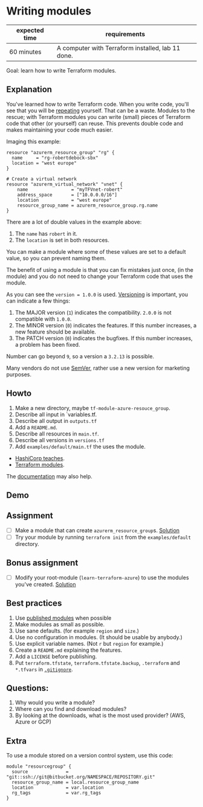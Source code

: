 # Writing modules

|expected time|requirements                                     |
|-------------|-------------------------------------------------|
|60 minutes   |A computer with Terraform installed, lab 11 done.|

Goal: learn how to write Terraform modules.

## Explanation

You've learned how to write Terraform code. When you write code, you'll see that you will be [repeating](https://en.wikipedia.org/wiki/Don%27t_repeat_yourself) yourself. That can be a waste.
Modules to the rescue; with Terraform modules you can write (small) pieces of Terraform code that other (or yourself) can reuse. This prevents double code and makes maintaining your code much easier.

Imaging this example:

```hcl
resource "azurerm_resource_group" "rg" {
  name     = "rg-robertdebock-sbx"
  location = "west europe"
}

# Create a virtual network
resource "azurerm_virtual_network" "vnet" {
    name                = "myTFVnet-robert"
    address_space       = ["10.0.0.0/16"]
    location            = "west europe"
    resource_group_name = azurerm_resource_group.rg.name
}
```

There are a lot of double values in the example above:

1. The `name` has `robert` in it.
2. The `location` is set in both resources.

You can make a module where some of these values are set to a default value, so you can prevent naming them.

The benefit of using a module is that you can fix mistakes just once, (in the module) and you do not need to change your Terraform code that uses the module.

As you can see the `version = 1.0.0` is used. [Versioning](https://semver.org/) is important, you can indicate a few things:

1. The MAJOR version (`1`) indicates the compatibility. `2.0.0` is not compatible with `1.0.0`.
2. The MINOR version (`0`) indicates the features. If this number increases, a new feature should be available.
3. The PATCH version (`0`) indicates the bugfixes. If this number increases, a problem has been fixed.

Number can go beyond `9`, so a version a `3.2.13` is possible.

Many vendors do not use [SemVer](https://semver.org/), rather use a new version for marketing purposes.

## Howto

1. Make a new directory, maybe `tf-module-azure-resouce_group`.
2. Describe all input in `variables.tf.
3. Describe all output in `outputs.tf`
4. Add a `README.md`.
5. Describe all resources in `main.tf`.
6. Describe all versions in `versions.tf`
7. Add `examples/default/main.tf` the uses the module.

- [HashiCorp teaches](https://learn.hashicorp.com/collections/terraform/modules).
- [Terraform modules](https://learn.hashicorp.com/tutorials/terraform/module-create?in=terraform/modules).

The [documentation](https://www.terraform.io/docs/modules/index.html) may also help.

## Demo

## Assignment

- [ ] Make a module that can create `azurerm_resource_group`s. [Solution](writing-modules-solution-1.md)
- [ ] Try your module by running `terraform init` from the `examples/default` directory.

## Bonus assignment

- [ ] Modify your root-module (`learn-terraform-azure`) to use the modules you've created. [Solution](writing-modules-solution-2.md)

## Best practices

1. Use [published modules](https://registry.terraform.io/browse/modules) when possible
2. Make modules as small as possible.
3. Use sane defaults. (for example `region` and `size`.)
4. Use no configuration in modules. (It should be usable by anybody.)
5. Use explicit variable names. (Not `r` but `region` for example.)
6. Create a `README.md` explaining the features.
7. Add a `LICENSE` before publishing.
8. Put `terraform.tfstate`, `terraform.tfstate.backup`, `.terraform` and `*.tfvars` in [`.gitignore`](https://github.com/github/gitignore/blob/master/Terraform.gitignore).

## Questions:

1. Why would you write a module?
2. Where can you find and download modules?
3. By looking at the downloads, what is the most used provider? (AWS, Azure or GCP)

## Extra

To use a module stored on a version control system, use this code:

```hcl
module "resourcegroup" {
  source              = "git::ssh://git@bitbucket.org/NAMESPACE/REPOSITORY.git"
  resource_group_name = local.resource_group_name
  location            = var.location
  rg_tags             = var.rg_tags
}
```
